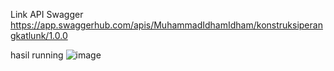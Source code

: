 Link API Swagger
https://app.swaggerhub.com/apis/MuhammadIdhamIdham/konstruksiperangkatlunk/1.0.0

hasil running 
![image](https://github.com/user-attachments/assets/c2b065e1-fe09-4ac3-82f2-b8b82300f2ae)



